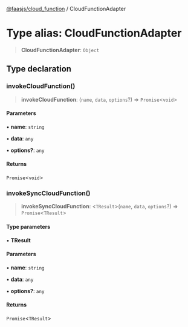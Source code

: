 [@faasjs/cloud_function](../README.md) / CloudFunctionAdapter

# Type alias: CloudFunctionAdapter

> **CloudFunctionAdapter**: `Object`

## Type declaration

### invokeCloudFunction()

> **invokeCloudFunction**: (`name`, `data`, `options`?) => `Promise`\<`void`\>

#### Parameters

• **name**: `string`

• **data**: `any`

• **options?**: `any`

#### Returns

`Promise`\<`void`\>

### invokeSyncCloudFunction()

> **invokeSyncCloudFunction**: \<`TResult`\>(`name`, `data`, `options`?) => `Promise`\<`TResult`\>

#### Type parameters

• **TResult**

#### Parameters

• **name**: `string`

• **data**: `any`

• **options?**: `any`

#### Returns

`Promise`\<`TResult`\>
